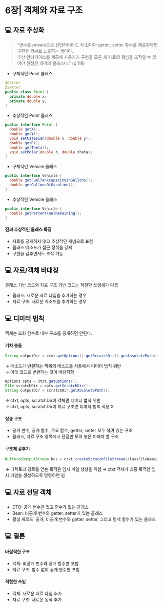 # 6장| 객체와 자료 구조

## 💻 자료 추상화

> "변수를 private으로 선언하더라도 각 값마다 getter, setter 함수를 제공한다면 구현을 외부로 노출하는 셈이다...<br>추상 인터페이스를 제공해 사용자가 구현을 모른 채 자료의 핵심을 조작할 수 있어야 진정한 의미의 클래스다." (p.119)

* 구체적인 Point 클래스
```java
@Getter
@Setter
public class Point {
  private double x;
  private double y;
}
```

* 추상적인 Point 클래스
```java
public interface Point {
  double getX();
  double getY();
  void setCatesian(double x, double y);
  double getR();
  double getTheta();
  void setPolar(double r, double theta);
}
```

* 구체적인 Vehicle 클래스
```java
public interface Vehicle {
  double getFuelTankCapacityInGallons();
  double getGallonsOfGasoline();
}
```

* 추상적인 Vehicle 클래스
```java
public interface Vehicle {
  double getPercentFuelRemaining();
}
```

#### 진짜 추상적인 클래스 특징
- 자료를 공개하지 않고 추상적인 개념으로 표현
- 클래스 메소드가 접근 정책을 강제
- 구현을 감추면서도 조작 가능

## 💻 자료/객체 비대칭
클래스 기반 코드와 자료 구조 기반 코드는 적절한 쓰임새가 다름
* 클래스: 새로운 자료 타입을 추가하는 경우
* 자료 구조: 새로운 메소드를 추가하는 경우

## 💻 디미터 법칙
객체는 조회 함수로 내부 구조를 공개하면 안된다.

#### 기차 충돌

```java
String outputDir = ctxt.getOptions().getScratchDir().getAbsolutePath();
```
→ 메소드가 반환하는 객체의 메소드를 사용해서 디미터 법칙 위반<br>
→ 아래 코드로 변환하는 것이 바람직함

```java
Options opts = ctxt.getOptions();
File scratchDir = opts.getScratchDir();
String outputDir = scratchDir.getAbsolutePath();
```
→ ctxt, opts, scratchDir이 객체면 디미터 법칙 위반<br>
→ ctxt, opts, scratchDir이 자료 구조면 디미터 법칙 적용 X<br>

#### 잡종 구조
* 공개 변수, 공개 함수, 주요 함수, getter, setter 모두 섞여 있는 구조
* 클래스, 자료 구조 양쪽에서 단점만 모아 놓은 피해야 할 구조

#### 구조체 감추기
```java
BufferedOutputStream bos = ctxt.createScratchFileStream(classFileName);
```
→ 디렉토리 경로를 얻는 목적은 임시 파일 생성을 위함
→ ctxt 객체가 최종 목적인 임시 파일을 생성하도록 명령하면 됨

## 💻 자료 전달 객체

* DTO: 공개 변수만 있고 함수가 없는 클래스
* Bean: 비공개 변수와 getter, setter가 있는 클래스
* 활성 케로드: 공개, 비공개 변수와 getter, setter, 그리고 탐색 함수가 있는 클래스

## 💻 결론

#### 바람직한 구조
* 객체: 비공개 변수와 공개 함수만 포함
* 자료 구조: 함수 없이 공개 변수만 포함

#### 적합한 쓰임
* 객체: 새로운 자료 타입 추가
* 자료 구조: 새로운 동작 추가


